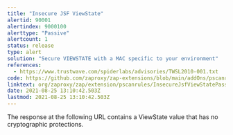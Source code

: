 ```yaml
---
title: "Insecure JSF ViewState"
alertid: 90001
alertindex: 9000100
alerttype: "Passive"
alertcount: 1
status: release
type: alert
solution: "Secure VIEWSTATE with a MAC specific to your environment"
references:
  - https://www.trustwave.com/spiderlabs/advisories/TWSL2010-001.txt
code: https://github.com/zaproxy/zap-extensions/blob/main/addOns/pscanrules/src/main/java/org/zaproxy/zap/extension/pscanrules/InsecureJsfViewStatePassiveScanRule.java
linktext: org/zaproxy/zap/extension/pscanrules/InsecureJsfViewStatePassiveScanRule.java
date: 2021-08-25 13:10:42.503Z
lastmod: 2021-08-25 13:10:42.503Z
---
```


The response at the following URL contains a ViewState value that has no cryptographic protections.
